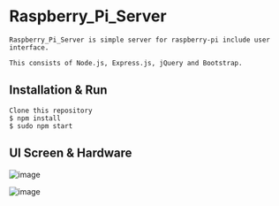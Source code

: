 # Raspberry_Pi_Server
	Raspberry_Pi_Server is simple server for raspberry-pi include user interface.
	
	This consists of Node.js, Express.js, jQuery and Bootstrap. 


## Installation & Run

	Clone this repository
	$ npm install
	$ sudo npm start

## UI Screen & Hardware 

![image](http://github.com/bipark/billy_raspberry_server/blob/master/html.png?raw=true)

![image](https://github.com/bipark/billy_raspberry_server/blob/master/raspberry.jpg?raw=true)
